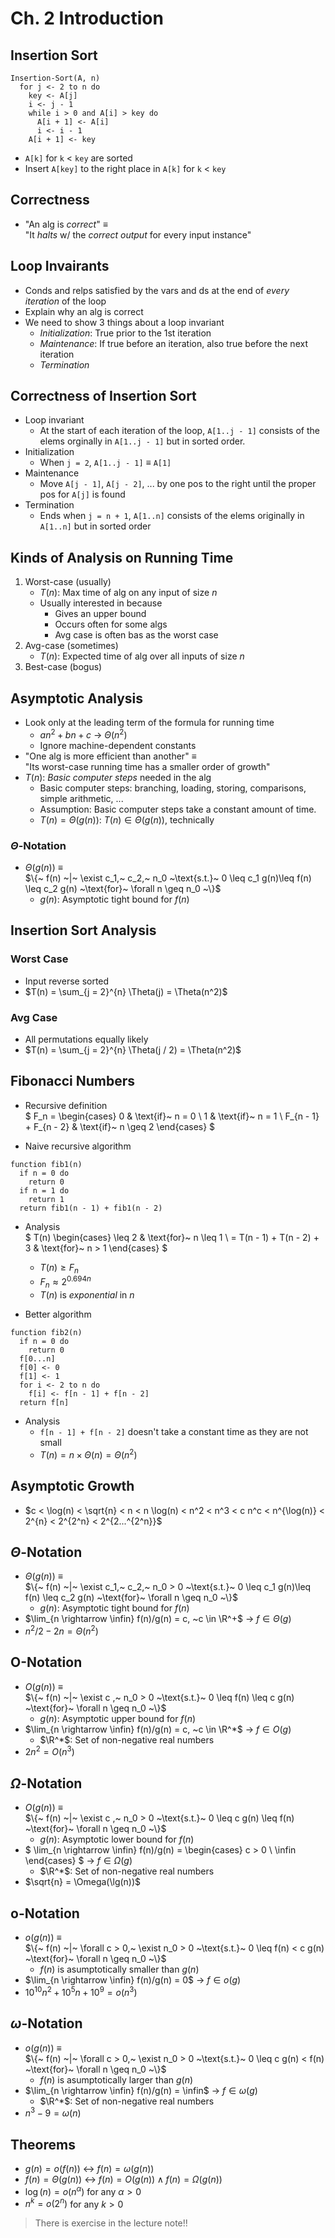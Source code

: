 # Ch. 2 Introduction

## Insertion Sort
```
Insertion-Sort(A, n)
  for j <- 2 to n do
    key <- A[j]
    i <- j - 1
    while i > 0 and A[i] > key do
      A[i + 1] <- A[i]
      i <- i - 1
    A[i + 1] <- key
```

* `A[k]` for `k` $<$ `key` are sorted
* Insert `A[key]` to the right place in `A[k]` for `k` $<$ `key`

## Correctness
* "An alg is *correct*" $\equiv$ \
  "It *halts* w/ the *correct output* for every input instance"

## Loop Invairants
* Conds and relps satisfied by the vars and ds at the end of *every iteration* of the loop
* Explain why an alg is correct
* We need to show 3 things about a loop invariant
  * *Initialization*: True prior to the 1st iteration
  * *Maintenance*: If true before an iteration, also true before the next iteration
  * *Termination*

## Correctness of Insertion Sort
* Loop invariant
  * At the start of each iteration of the loop, `A[1..j - 1]` consists of the elems orginally in `A[1..j - 1]` but in sorted order.
* Initialization
  * When `j = 2`, `A[1..j - 1]` $\equiv$ `A[1]`
* Maintenance
  * Move `A[j - 1]`, `A[j - 2]`, ... by one pos to the right until the proper pos for `A[j]` is found
* Termination
  * Ends when `j = n + 1`, `A[1..n]` consists of the elems originally in `A[1..n]` but in sorted order

## Kinds of Analysis on Running Time
1. Worst-case (usually)
    * $T(n)$: Max time of alg on any input of size $n$
    * Usually interested in because
      * Gives an upper bound
      * Occurs often for some algs
      * Avg case is often bas as the worst case
2. Avg-case (sometimes)
    * $T(n)$: Expected time of alg over all inputs of size $n$
3. Best-case (bogus)

## Asymptotic Analysis
* Look only at the leading term of the formula for running time
  * $an^2 + bn + c$ $\rightarrow$ $\Theta(n^2)$
  * Ignore machine-dependent constants
* "One alg is more efficient than another" $\equiv$ \
  "Its worst-case running time has a smaller order of growth"
* $T(n)$: *Basic computer steps* needed in the alg
  * Basic computer steps: branching, loading, storing, comparisons, simple arithmetic, ...
  * Assumption: Basic computer steps take a constant amount of time.
  * $T(n) = \Theta(g(n))$: $T(n) \in \Theta(g(n))$, technically

### $\Theta$-Notation
* $\Theta(g(n))$ $\equiv$ \
  $\{~ f(n) ~|~ \exist c_1,~ c_2,~ n_0 ~\text{s.t.}~
   0 \leq c_1 g(n)\leq f(n) \leq c_2 g(n) ~\text{for}~ \forall n \geq n_0 ~\}$
  * $g(n)$: Asymptotic tight bound for $f(n)$

## Insertion Sort Analysis
### Worst Case
* Input reverse sorted
* $T(n) = \sum_{j = 2}^{n} \Theta(j) = \Theta(n^2)$

### Avg Case
* All permutations equally likely
* $T(n) = \sum_{j = 2}^{n} \Theta(j / 2) = \Theta(n^2)$

## Fibonacci Numbers
* Recursive definition \
  $
  F_n =
  \begin{cases}
    0 & \text{if}~ n = 0 \\ 
    1 & \text{if}~ n = 1 \\
    F_{n - 1} + F_{n - 2} & \text{if}~ n \geq 2
  \end{cases}
  $
  
* Naive recursive algorithm

```
function fib1(n)
  if n = 0 do
    return 0
  if n = 1 do
    return 1
  return fib1(n - 1) + fib1(n - 2)
```
        
  * Analysis \
    $
    T(n)
    \begin{cases}
      \leq 2 & \text{for}~ n \leq 1 \\
      = T(n - 1) + T(n - 2) + 3 & \text{for}~ n > 1
    \end{cases}
    $
    * $T(n) \geq F_n$
    * $F_n \approx 2^{0.694n}$
    * $T(n)$ is *exponential* in $n$

* Better algorithm

```
function fib2(n)
  if n = 0 do
    return 0
  f[0...n]
  f[0] <- 0
  f[1] <- 1
  for i <- 2 to n do
    f[i] <- f[n - 1] + f[n - 2]
  return f[n]
```
  
  * Analysis
    * `f[n - 1] + f[n - 2]` doesn't take a constant time as they are not small
    * $T(n) = n \times \Theta(n) = \Theta(n^2)$

## Asymptotic Growth
* $c < \log(n) < \sqrt{n} < n < n \log(n) < n^2 < n^3 < c n^c < n^{\log(n)} < 2^{n} < 2^{2^n} < 2^{2...^{2^n}}$

## $\Theta$-Notation
* $\Theta(g(n))$ $\equiv$ \
  $\{~ f(n) ~|~ \exist c_1,~ c_2,~ n_0 > 0 ~\text{s.t.}~ 
  0 \leq c_1 g(n)\leq f(n) \leq c_2 g(n) ~\text{for}~ \forall n \geq n_0 ~\}$
  * $g(n)$: Asymptotic tight bound for $f(n)$
* $\lim_{n \rightarrow \infin} f(n)/g(n) = c, ~c \in \R^+$ $\rightarrow$ $f \in \Theta(g)$
* $n^2 / 2 - 2n = \Theta(n^2)$

## O-Notation
* $O(g(n))$ $\equiv$ \
  $\{~ f(n) ~|~ \exist c ,~ n_0 > 0 ~\text{s.t.}~
  0 \leq f(n) \leq c g(n) ~\text{for}~ \forall n \geq n_0 ~\}$
  * $g(n)$: Asymptotic upper bound for $f(n)$
* $\lim_{n \rightarrow \infin} f(n)/g(n) = c, ~c \in \R^*$ $\rightarrow$ $f \in O(g)$ 
  * $\R^*$: Set of non-negative real numbers
* $2n^2 = O(n^3)$

## $\Omega$-Notation
* $O(g(n))$ $\equiv$ \
  $\{~ f(n) ~|~ \exist c ,~ n_0 > 0 ~\text{s.t.}~
  0 \leq c g(n) \leq f(n) ~\text{for}~ \forall n \geq n_0 ~\}$
  * $g(n)$: Asymptotic lower bound for $f(n)$
* $
  \lim_{n \rightarrow \infin} f(n)/g(n) = 
  \begin{cases}
    c > 0 \\
    \infin
  \end{cases}
  $ 
  $\rightarrow$ $f \in \Omega(g)$
  * $\R^*$: Set of non-negative real numbers
* $\sqrt{n} = \Omega(\lg(n))$

## o-Notation
* $o(g(n))$ $\equiv$ \
  $\{~ f(n) ~|~ \forall c > 0,~ \exist n_0 > 0 ~\text{s.t.}~
  0 \leq f(n) < c g(n) ~\text{for}~ \forall n \geq n_0 ~\}$
  * $f(n)$ is asumptotically smaller than $g(n)$
* $\lim_{n \rightarrow \infin} f(n)/g(n) = 0$ $\rightarrow$ $f \in o(g)$ 
* $10^{10} n^2 + 10^5 n + 10^9 = o(n^3)$

## $\omega$-Notation
* $o(g(n))$ $\equiv$ \
  $\{~ f(n) ~|~ \forall c > 0,~ \exist n_0 > 0 ~\text{s.t.}~
  0 \leq c g(n) < f(n) ~\text{for}~ \forall n \geq n_0 ~\}$
  * $f(n)$ is asumptotically larger than $g(n)$
* $\lim_{n \rightarrow \infin} f(n)/g(n) = \infin$ $\rightarrow$ $f \in \omega(g)$ 
  * $\R^*$: Set of non-negative real numbers
* $n^3 - 9 = \omega(n)$

## Theorems
* $g(n) = o(f(n))$ $\leftrightarrow$ $f(n) = \omega(g(n))$
* $f(n) = \Theta(g(n))$ $\leftrightarrow$ $f(n) = O(g(n)) \wedge f(n) = \Omega(g(n))$
* $\log(n) = o(n^\alpha)$ for any $\alpha >0$
* $n^k = o(2^n)$ for any $k > 0$
> There is exercise in the lecture note!!